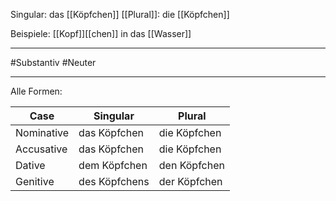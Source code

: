 Singular: das [[Köpfchen]]
[[Plural]]: die [[Köpfchen]]

Beispiele:
[[Kopf]][[chen]] in das [[Wasser]]

---

#Substantiv #Neuter

---

Alle Formen:

| Case        | Singular             | Plural            |
|-------------|----------------------|-------------------|
| Nominative  | das Köpfchen         | die Köpfchen      |
| Accusative  | das Köpfchen         | die Köpfchen      |
| Dative      | dem Köpfchen         | den Köpfchen      |
| Genitive    | des Köpfchens        | der Köpfchen      |